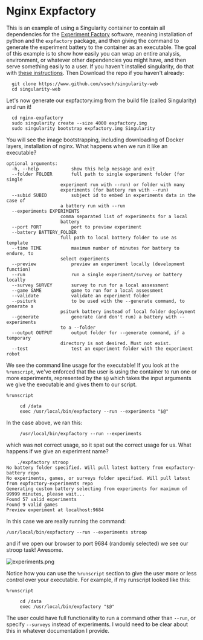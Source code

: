 # Nginx Expfactory

This is an example of using a Singularity container to contain all dependencies for the [Experiment Factory](http://expfactory.github.io) software, meaning installation of python and the `expfactory` package, and then giving the command to generate the experiment battery to the container as an executable. The goal of this example is to show how easily you can wrap an entire analysis, environment, or whatever other dependencies you might have, and then serve something easily to a user.  If you haven't installed singularity, do that with [these instructions](http://singularity.lbl.gov/install-linux). Then Download the repo if you haven't already:

      git clone https://www.github.com/vsoch/singularity-web
      cd singularity-web


Let's now generate our expfactory.img from the build file (called Singularity) and run it!


      cd nginx-expfactory
      sudo singularity create --size 4000 expfactory.img
      sudo singularity bootstrap expfactory.img Singularity


You will see the image bootstrapping, including downloading of Docker layers, installation of nginx. What happens when we run it like an executable?

    
	optional arguments:
	  -h, --help            show this help message and exit
	  --folder FOLDER       full path to single experiment folder (for single
		                experiment run with --run) or folder with many
		                experiments (for battery run with --run)
	  --subid SUBID         subject id to embed in experiments data in the case of
		                a battery run with --run
	  --experiments EXPERIMENTS
		                comma separated list of experiments for a local
		                battery
	  --port PORT           port to preview experiment
	  --battery BATTERY_FOLDER
		                full path to local battery folder to use as template
	  --time TIME           maximum number of minutes for battery to endure, to
		                select experiments
	  --preview             preview an experiment locally (development function)
	  --run                 run a single experiment/survey or battery locally
	  --survey SURVEY       survey to run for a local assessment
	  --game GAME           game to run for a local assessment
	  --validate            validate an experiment folder
	  --psiturk             to be used with the --generate command, to generate a
		                psiturk battery instead of local folder deployment
	  --generate            generate (and don't run) a battery with --experiments
		                to a --folder
	  --output OUTPUT       output folder for --generate command, if a temporary
		                directory is not desired. Must not exist.
	  --test                test an experiment folder with the experiment robot


We see the command line usage for the executable! If you look at the `%runscript`, we've enforced that the user is using the container to run one or more experiments, represented by the `$@` which takes the input arguments we give the executable and gives them to our script.

	%runscript

	     cd /data
	     exec /usr/local/bin/expfactory --run --experiments "$@"

In the case above, we ran this:

	     /usr/local/bin/expfactory --run --experiments


which was not correct usage, so it spat out the correct usage for us. What happens if we give an experiment name?

        ./expfactory stroop
	No battery folder specified. Will pull latest battery from expfactory-battery repo
	No experiments, games, or surveys folder specified. Will pull latest from expfactory-experiments repo
	Generating custom battery selecting from experiments for maximum of 99999 minutes, please wait...
	Found 57 valid experiments
	Found 9 valid games
	Preview experiment at localhost:9684

In this case we are really running the command:


	/usr/local/bin/expfactory --run --experiments stroop


and if we open our browser to port 9684 (randomly selected) we see our stroop task! Awesome.

![experiments.png](experiments.png)


Notice how you can use the `%runscript` section to give the user more or less control over your executable. For example, if my runscript looked like this:


	%runscript

	     cd /data
	     exec /usr/local/bin/expfactory "$@"


The user could have full functionality to run a command other than `--run`, or specify `--surveys` instead of experiments. I would need to be clear about this in whatever documentation I provide.
